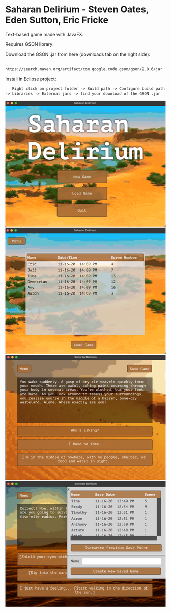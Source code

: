# Saharan Delirium - Steven Oates, Eden Sutton, Eric Fricke
Text-based game made with JavaFX.

Requires GSON library:

  Download the GSON .jar from here (downloads tab on the right side):
  
       https://search.maven.org/artifact/com.google.code.gson/gson/2.8.6/jar
       
  Install in Eclipse project: 
  
       Right click on project folder -> Build path -> Configure build path -> Libraries -> External jars -> find your download of the GSON .jar
       
       
![Screenshot](https://github.com/oatesj25/TextGame/blob/multipleLayouts/Screen%20Shot%202020-11-16%20at%202.09.40%20PM.png?)
![Screenshot](https://github.com/oatesj25/TextGame/blob/multipleLayouts/Screen%20Shot%202020-11-16%20at%202.09.50%20PM.png?)
![Screenshot](https://github.com/oatesj25/TextGame/blob/multipleLayouts/Screen%20Shot%202020-11-16%20at%202.10.00%20PM.png?)
![Screenshot](https://github.com/oatesj25/TextGame/blob/multipleLayouts/Screen%20Shot%202020-11-16%20at%202.10.10%20PM.png?)
